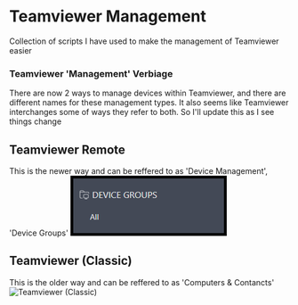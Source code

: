 # Teamviewer Management
Collection of scripts I have used to make the management of Teamviewer easier

### Teamviewer 'Management' Verbiage
There are now 2 ways to manage devices within Teamviewer, and there are different names for these management types. It also seems like Teamviewer interchanges some of ways they refer to both. So I'll update this as I see things change

## Teamviewer Remote
This is the newer way and can be reffered to as 'Device Management', 'Device Groups'
![Teamviewer Remote](/assets/TeamViewer-Remote.png)

## Teamviewer (Classic)
This is the older way and can be reffered to as 'Computers & Contancts'
![Teamviewer (Classic)](TeamViewer-(Classic).png)